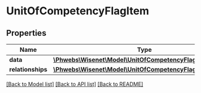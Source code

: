 # UnitOfCompetencyFlagItem

## Properties
Name | Type | Description | Notes
------------ | ------------- | ------------- | -------------
**data** | [**\Phwebs\Wisenet\Model\UnitOfCompetencyFlag**](UnitOfCompetencyFlag.md) |  | [optional] 
**relationships** | [**\Phwebs\Wisenet\Model\UnitOfCompetencyFlagRelationships**](UnitOfCompetencyFlagRelationships.md) |  | [optional] 

[[Back to Model list]](../../README.md#documentation-for-models) [[Back to API list]](../../README.md#documentation-for-api-endpoints) [[Back to README]](../../README.md)

